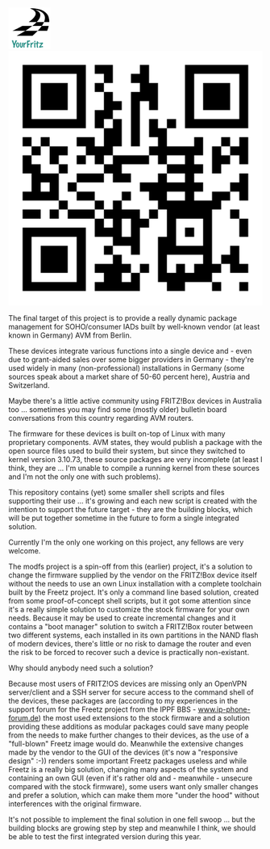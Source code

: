 ![YourFritz-Logo](yourfritz_logo.png)				![YourFritz-QR](www.yourfritz.de.png)

The final target of this project is to provide a really dynamic package management for SOHO/consumer IADs built by
well-known vendor (at least known in Germany) AVM from Berlin.

These devices integrate various functions into a single device and - even due to grant-aided sales over some bigger
providers in Germany - they're used widely in many (non-professional) installations in Germany (some sources speak
about a market share of 50-60 percent here), Austria and Switzerland.

Maybe there's a little active community using FRITZ!Box devices in Australia too ... sometimes you may find some
(mostly older) bulletin board conversations from this country regarding AVM routers.

The firmware for these devices is built on-top of Linux with many proprietary components. AVM states, they would
publish a package with the open source files used to build their system, but since they switched to kernel version
3.10.73, these source packages are very incomplete (at least I think, they are ... I'm unable to compile a running
kernel from these sources and I'm not the only one with such problems).

This repository contains (yet) some smaller shell scripts and files supporting their use ... it's growing and each
new script is created with the intention to support the future target - they are the building blocks, which will
be put together sometime in the future to form a single integrated solution.

Currently I'm the only one working on this project, any fellows are very welcome.

The modfs project is a spin-off from this (earlier) project, it's a solution to change the firmware supplied by the
vendor on the FRITZ!Box device itself without the needs to use an own Linux installation with a complete toolchain
built by the Freetz project. It's only a command line based solution, created from some proof-of-concept shell
scripts, but it got some attention since it's a really simple solution to customize the stock firmware for your
own needs. Because it may be used to create incremental changes and it contains a "boot manager" solution to switch
a FRITZ!Box router between two different systems, each installed in its own partitions in the NAND flash of modern
devices, there's little or no risk to damage the router and even the risk to be forced to recover such a device is
practically non-existant.

Why should anybody need such a solution?

Because most users of FRITZ!OS devices are missing only an OpenVPN server/client and a SSH server for secure access
to the command shell of the devices, these packages are (according to my experiences in the support forum for the
Freetz project from the IPPF BBS - www.ip-phone-forum.de) the most used extensions to the stock firmware and a
solution providing these additions as modular packages could save many people from the needs to make further
changes to their devices, as the use of a "full-blown" Freetz image would do. Meanwhile the extensive changes made
by the vendor to the GUI of the devices (it's now a "responsive design" :-)) renders some important Freetz packages
useless and while Freetz is a really big solution, changing many aspects of the system and containing an own GUI
(even if it's rather old and - meanwhile - unsecure compared with the stock firmware), some users want only smaller
changes and prefer a solution, which can make them more "under the hood" without interferences with the original
firmware.

It's not possible to implement the final solution in one fell swoop ... but the building blocks are growing step
by step and meanwhile I think, we should be able to test the first integrated version during this year.
